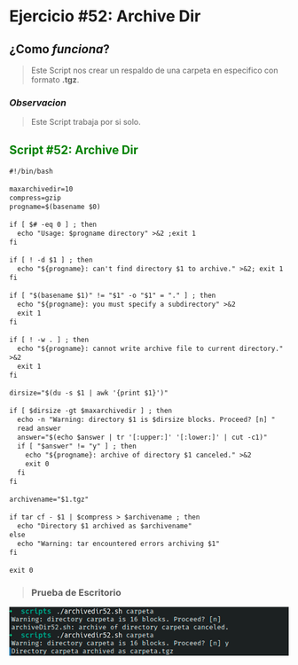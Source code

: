 # Ejercicio #52: Archive Dir

## ¿Como _funciona_?

>Este Script nos crear un respaldo de una carpeta en especifico con formato **.tgz**.

### _Observacion_ ###
>Este Script trabaja por si solo.

## <span style="color:green">Script #52: Archive Dir </span> ##

```shell
#!/bin/bash

maxarchivedir=10           
compress=gzip              
progname=$(basename $0)    

if [ $# -eq 0 ] ; then     
  echo "Usage: $progname directory" >&2 ;exit 1
fi

if [ ! -d $1 ] ; then
  echo "${progname}: can't find directory $1 to archive." >&2; exit 1
fi

if [ "$(basename $1)" != "$1" -o "$1" = "." ] ; then
  echo "${progname}: you must specify a subdirectory" >&2
  exit 1
fi

if [ ! -w . ] ; then
  echo "${progname}: cannot write archive file to current directory." >&2
  exit 1
fi

dirsize="$(du -s $1 | awk '{print $1}')"

if [ $dirsize -gt $maxarchivedir ] ; then
  echo -n "Warning: directory $1 is $dirsize blocks. Proceed? [n] " 
  read answer
  answer="$(echo $answer | tr '[:upper:]' '[:lower:]' | cut -c1)"
  if [ "$answer" != "y" ] ; then
    echo "${progname}: archive of directory $1 canceled." >&2
    exit 0
  fi
fi

archivename="$1.tgz"

if tar cf - $1 | $compress > $archivename ; then
  echo "Directory $1 archived as $archivename"
else
  echo "Warning: tar encountered errors archiving $1"
fi

exit 0
```

> ### Prueba de Escritorio ###
![46](52.png)